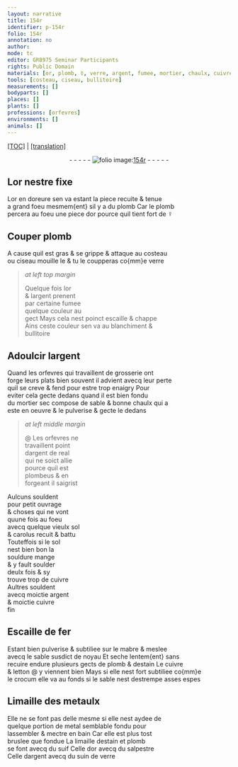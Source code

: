 ```yaml
---
layout: narrative
title: 154r
identifier: p-154r
folio: 154r
annotation: no
author:
mode: tc
editor: GR8975 Seminar Participants
rights: Public Domain
materials: [or, plomb, ☿, verre, argent, fumee, mortier, chaulx, cuivre, fer, mabre, sable, estain, letton, crocum, metaulx, metal, suif, salpestre, suin de verre]
tools: [costeau, ciseau, bullitoire]
measurements: []
bodyparts: []
places: []
plants: []
professions: [orfevres]
environments: []
animals: []
---
```


<p><a href="{{ site.baseurl }}/diplomatic/">[TOC]</a> | <a href="{{ site.baseurl }}/texts/p-154r_tl/">[translation]</a></p><div class="folio" align="center">- - - - - <a href="http://gallica.bnf.fr/ark:/12148/btv1b10500001g/f313.item.r=" target="_blank"><img src="https://cu-mkp.github.io/2017-workshop-edition/assets/photo-icon.png" alt="folio image: " style="display:inline-block; margin-bottom:-3px;"/>154r</a> - - - - - </div>  
  

## L<span class="m">or</span> nestre fixe 

 
L<span class="m">or</span> en doreure sen va estant la piece recuite & tenue<br/> a grand foeu mesmem{ent} sil y a du <span class="m">plomb</span> Car le <span class="m">plomb</span><br/> percera au foeu une piece d<span class="m">or</span> pource quil tient fort de <span class="m">☿</span>
 
 
  

## Couper <span class="m">plomb</span>

 
A cause quil est gras & se grippe & attaque au <span class="tl">costeau</span><br/> ou <span class="tl">ciseau</span> mouille le & tu le coupperas co{mm}e <span class="m">verre</span>
 
> *at left top margin*
> 
> 
>   Quelque fois l<span class="m">or</span><br/> & l<span class="m">argent</span> prenent<br/> par certaine <span class="m">fumee</span><br/> quelque couleur au<br/> gect Mays cela nest poinct escaille & chappe<br/> Ains ceste couleur sen va au blanchiment &<br/> <span class="tl">bullitoire</span>
 
 
  

## Adoulcir l<span class="m">argent</span>

 
Quand les <span class="pro">orfevres</span> qui travaillent de grosserie ont<br/> forge leurs plats bien souvent il advient avecq leur perte<br/> quil se creve & fend pour estre trop enaigry Pour<br/> eviter cela gecte dedans quand il est bien fondu<br/> du <span class="m">mortier</span> sec compose de sable & bonne <span class="m">chaulx</span> qui a<br/> este en oeuvre & le pulverise & gecte le dedans 
 
> *at left middle margin*
> 
> 
> @  Les <span class="pro">orfevres</span> ne<br/> travaillent point<br/> d<span class="m">argent</span> de real<br/> qui ne soict allie<br/> pource quil est<br/> plombeus & en<br/> forgeant il saigrist 
 
Aulcuns souldent<br/> pour petit ouvrage<br/> & choses qui ne vont<br/> quune fois au foeu<br/> avecq quelque vieulx <span class="cn">sol</span><br/> & <span class="cn">carolus</span> recuit & battu<br/> Touteffois si le <span class="cn">sol</span><br/> nest bien bon la<br/> souldure mange<br/> & y fault soulder<br/> deulx fois & sy<br/> trouve trop de <span class="m">cuivre</span><br/> Aultres souldent<br/> avecq moictie <span class="m">argent</span><br/> & moictie <span class="m">cuivre</span><br/> fin
 
 
  

## Escaille de <span class="m">fer</span>

 
Estant bien pulverise & subtiliee sur le <span class="m">mabre</span> & meslee<br/> avecq le <span class="m">sable</span> susdict de noyau Et seche lentem{ent} sans<br/> recuire endure plusieurs gects de <span class="m">plomb</span> & d<span class="m">estain</span> Le <span class="m">cuivre</span><br/> & <span class="m">letton</span> @ y viennent bien Mays si elle nest fort subtiliee co{mm}e<br/> le <span class="m">crocum</span> elle va au fonds si le sable nest destrempe asses espes
 
 
  

## Limaille des <span class="m">metaulx</span>

 
Elle ne se font pas delle mesme si elle nest aydee de<br/> quelque portion de <span class="m">metal</span> semblable fondu pour<br/> lassembler & mectre en bain Car elle est plus tost<br/> bruslee que fondue La limaille d<span class="m">estain</span> et <span class="m">plomb</span><br/> se font avecq du <span class="m">suif</span> Celle d<span class="m">or</span> avecq du <span class="m">salpestre</span><br/> Celle d<span class="m">argent</span> avecq du <span class="m">suin de verre</span>
 
